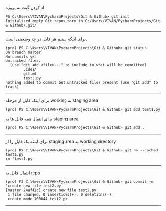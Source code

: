 اد کردن گیت به پروژه

```
PS C:\Users\VIVAN\PycharmProjects\Git & Github> git init
Initialized empty Git repository in C:/Users/VIVAN/PycharmProjects/Git & Github/.git/
```
---
برای اینکه ببینیم هر فایل در چه وضعیتی است.
```
(pro) PS C:\Users\VIVAN\PycharmProjects\Git & Github> git status
On branch master
No commits yet
Untracked files:
  (use "git add <file>..." to include in what will be committed)
        .idea/
        git.md
        test1.py
nothing added to commit but untracked files present (use "git add" to track) 
```
---
برای اینکه فایل از مرحله working  به staging area
```
(pro) PS C:\Users\VIVAN\PycharmProjects\Git & Github> git add test1.py
```
برای انتقال همه فایل ها به staging area
```
(pro) PS C:\Users\VIVAN\PycharmProjects\Git & Github> git add .       

```
---
برای اینکه یک فایل را از staging area به working directory
```
(pro) PS C:\Users\VIVAN\PycharmProjects\Git & Github> git rm --cached test1.py
rm 'test1.py'
```
---
انتقال فایل به repo
``` 
(pro) PS C:\Users\VIVAN\PycharmProjects\Git & Github> git commit -m 'create new file test2.py'
[master 24afd1c] create new file test2.py
 1 file changed, 0 insertions(+), 0 deletions(-)
 create mode 100644 test2.py

```
---